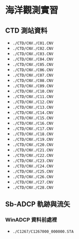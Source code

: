 # 海洋觀測實習
## CTD 測站資料
- `./CTD/CNV./C01.CNV`
- `./CTD/CNV./C02.CNV`
- `./CTD/CNV./C03.CNV`
- `./CTD/CNV./C04.CNV`
- `./CTD/CNV./C05.CNV`
- `./CTD/CNV./C06.CNV`
- `./CTD/CNV./C07.CNV`
- `./CTD/CNV./C08.CNV`
- `./CTD/CNV./C09.CNV`
- `./CTD/CNV./C10.CNV`
- `./CTD/CNV./C11.CNV`
- `./CTD/CNV./C12.CNV`
- `./CTD/CNV./C13.CNV`
- `./CTD/CNV./C14.CNV`
- `./CTD/CNV./C15.CNV`
- `./CTD/CNV./C16.CNV`
- `./CTD/CNV./C17.CNV`
- `./CTD/CNV./C18.CNV`
- `./CTD/CNV./C19.CNV`
- `./CTD/CNV./C20.CNV`
- `./CTD/CNV./C21.CNV`
- `./CTD/CNV./C22.CNV`
- `./CTD/CNV./C23.CNV`
- `./CTD/CNV./C24.CNV`
- `./CTD/CNV./C25.CNV`
- `./CTD/CNV./C26.CNV`
- `./CTD/CNV./C27.CNV`
- `./CTD/CNV./C28.CNV`
## Sb-ADCP 軌跡與流矢
### WinADCP 資料前處裡
- `./C1267/C1267000_000000.STA`